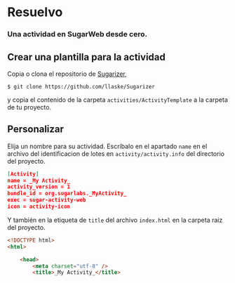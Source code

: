 # Resuelvo
### Una actividad en SugarWeb desde cero.

## Crear una plantilla para la actividad
Copia o clona el repositorio de [Sugarizer](https://github.com/llaske/Sugarizer), 

```bashscript
$ git clone https://github.com/llaske/Sugarizer
```

y copia el contenido de la carpeta `activities/ActivityTemplate` a la carpeta de tu proyecto.

## Personalizar

Elija un nombre para su actividad. Escríbalo en el apartado `name` en el archivo del identificacion de lotes en `activity/activity.info` del directorio del proyecto.

```json
[Activity]
name = _My Activity_
activity_version = 1
bundle_id = org.sugarlabs._MyActivity_
exec = sugar-activity-web
icon = activity-icon
```

Y también en la etiqueta de `title` del archivo `index.html` en la carpeta raiz del proyecto.

```html
<!DOCTYPE html>
<html>

    <head>
        <meta charset="utf-8" />
        <title>_My Activity_</title>
```

